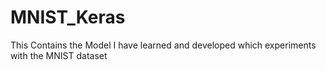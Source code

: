 # MNIST_Keras
This Contains the Model I have learned and developed which experiments with the MNIST dataset
